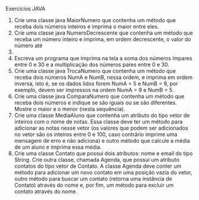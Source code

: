 Exercícios JAVA
1. Crie uma classe java MaiorNumero que contenha um método que receba dois
números inteiros e imprima o maior entre eles.
2. Crie uma classe java NumeroDecrescente que contenha um método que receba
um número inteiro e imprima, em ordem decrescente, o valor do número até
0.
3. Escreva um programa que imprima na tela a soma dos números ímpares entre
0 e 30 e a multiplicação dos números pares entre 0 e 30.
4. Crie uma classe java TrocaNumero que contenha um método que receba dois
números NumA e NumB, nessa ordem, e imprima em ordem inversa, isto é, se os
dados lidos forem NumA = 5 e NumB = 9, por exemplo, devem ser impressos na
ordem NumA = 9 e NumB = 5.
5. Crie uma classe java ComparaNumero que contenha um método que receba
dois números e indique se são iguais ou se são diferentes. Mostre o maior e o
menor (nesta sequência).
6. Crie uma classe MediaAluno que contenha um atributo do tipo vetor de
inteiros com o nome de notas. Essa classe deve ter um método para adicionar
as notas nesse vetor (os valores que podem ser adicionados no vetor são os
inteiros entre 0 e 100, caso contrário imprime uma mensagem de erro e não
adiciona) e outro método que calcule a média de um aluno e imprima essa
média.
7. Crie uma classe Contato que possui dois atributos: nome e email do tipo String.
Crie outra classe, chamada Agenda, que possui um atributo contatos do tipo
vetor de Contato. A classe Agenda deve conter um método para adicionar um
novo contato em uma posição vazia do vetor, outro método para buscar um
contato (retorna uma instância de Contato) através do nome e, por fim, um
método para excluir um contato através do nome.
